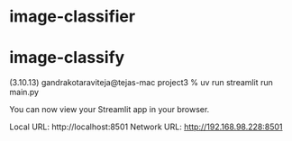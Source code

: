 # image-classifier
# image-classify
(3.10.13) gandrakotaraviteja@tejas-mac project3 % uv run streamlit run main.py

  You can now view your Streamlit app in your browser.

  Local URL: http://localhost:8501
  Network URL: http://192.168.98.228:8501
